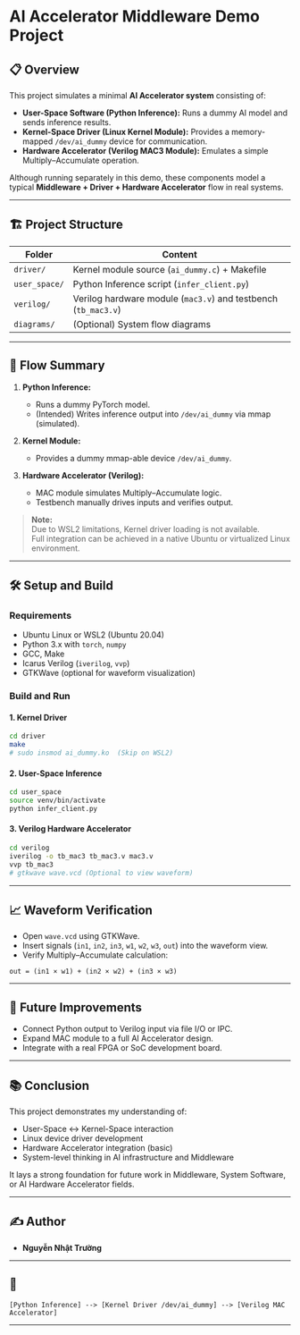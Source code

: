 # AI Accelerator Middleware Demo Project

## 📋 Overview

This project simulates a minimal **AI Accelerator system** consisting of:

- **User-Space Software (Python Inference):** Runs a dummy AI model and sends inference results.
- **Kernel-Space Driver (Linux Kernel Module):** Provides a memory-mapped `/dev/ai_dummy` device for communication.
- **Hardware Accelerator (Verilog MAC3 Module):** Emulates a simple Multiply–Accumulate operation.

Although running separately in this demo, these components model a typical **Middleware + Driver + Hardware Accelerator** flow in real systems.

---

## 🏗️ Project Structure

| Folder         | Content                                           |
|----------------|---------------------------------------------------|
| `driver/`      | Kernel module source (`ai_dummy.c`) + Makefile    |
| `user_space/`  | Python Inference script (`infer_client.py`)       |
| `verilog/`     | Verilog hardware module (`mac3.v`) and testbench (`tb_mac3.v`) |
| `diagrams/`    | (Optional) System flow diagrams                   |

---

## 🚀 Flow Summary

1. **Python Inference:**
   - Runs a dummy PyTorch model.
   - (Intended) Writes inference output into `/dev/ai_dummy` via mmap (simulated).

2. **Kernel Module:**
   - Provides a dummy mmap-able device `/dev/ai_dummy`.

3. **Hardware Accelerator (Verilog):**
   - MAC module simulates Multiply–Accumulate logic.
   - Testbench manually drives inputs and verifies output.

> **Note:**  
> Due to WSL2 limitations, Kernel driver loading is not available.  
> Full integration can be achieved in a native Ubuntu or virtualized Linux environment.

---

## 🛠️ Setup and Build

### Requirements
- Ubuntu Linux or WSL2 (Ubuntu 20.04)
- Python 3.x with `torch`, `numpy`
- GCC, Make
- Icarus Verilog (`iverilog`, `vvp`)
- GTKWave (optional for waveform visualization)

### Build and Run

#### 1. Kernel Driver
```bash
cd driver
make
# sudo insmod ai_dummy.ko  (Skip on WSL2)
```

#### 2. User-Space Inference
```bash
cd user_space
source venv/bin/activate
python infer_client.py
```

#### 3. Verilog Hardware Accelerator
```bash
cd verilog
iverilog -o tb_mac3 tb_mac3.v mac3.v
vvp tb_mac3
# gtkwave wave.vcd (Optional to view waveform)
```

---

## 📈 Waveform Verification

- Open `wave.vcd` using GTKWave.
- Insert signals (`in1`, `in2`, `in3`, `w1`, `w2`, `w3`, `out`) into the waveform view.
- Verify Multiply–Accumulate calculation:

```plaintext
out = (in1 × w1) + (in2 × w2) + (in3 × w3)
```

---

## 📢 Future Improvements

- Connect Python output to Verilog input via file I/O or IPC.
- Expand MAC module to a full AI Accelerator design.
- Integrate with a real FPGA or SoC development board.

---

## 📚 Conclusion

This project demonstrates my understanding of:

- User-Space ↔ Kernel-Space interaction
- Linux device driver development
- Hardware Accelerator integration (basic)
- System-level thinking in AI infrastructure and Middleware

It lays a strong foundation for future work in Middleware, System Software, or AI Hardware Accelerator fields.

---

## ✍️ Author

- **Nguyễn Nhật Trường**
---

## 📸
```
[Python Inference] --> [Kernel Driver /dev/ai_dummy] --> [Verilog MAC Accelerator]
```
---

